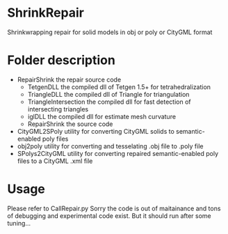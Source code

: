 # ShrinkRepair
Shrinkwrapping repair for solid models in obj or poly or CityGML format
# Folder description
- RepairShrink the repair source code
    - TetgenDLL the compiled dll of Tetgen 1.5+ for tetrahedralization
    - TriangleDLL the compiled dll of Triangle for triangulation
    - TriangleIntersection the compiled dll for fast detection of intersecting triangles
    - iglDLL the compiled dll for estimate mesh curvature
    - RepairShrink the source code
- CityGML2SPoly  utility for converting CityGML solids to semantic-enabled poly files
- obj2poly  utility for converting and tesselating .obj file to .poly file 
- SPolys2CityGML utility for converting repaired semantic-enabled poly files to a CityGML .xml file 

# Usage
Please refer to CallRepair.py
Sorry the code is out of maitainance and tons of debugging and experimental code exist. 
But it should run after some tuning...